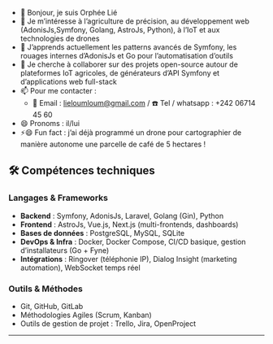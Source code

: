 <!---
liephee266/liephee266 est un dépôt ✨ spécial ✨ car son `README.md` (ce fichier) apparaît sur votre profil GitHub.
Vous pouvez cliquer sur “Preview” pour voir vos modifications.
--->

- 👋 Bonjour, je suis Orphée Lié
- 👀 Je m’intéresse à l’agriculture de précision, au développement web (AdonisJs,Symfony, Golang, AstroJs, Python), à l’IoT et aux technologies de drones  
- 🌱 J’apprends actuellement les patterns avancés de Symfony, les rouages internes d’AdonisJs et Go pour l’automatisation d’outils  
- 💞️ Je cherche à collaborer sur des projets open-source autour de plateformes IoT agricoles, de générateurs d’API Symfony et d’applications web full-stack  
- 📫 Pour me contacter :  
  - 📧 Email : lieloumloum@gmail.com / ☎️ Tel / whatsapp : +242 06714 45 60
- 😄 Pronoms : il/lui  
- ⚡😄 Fun fact : j’ai déjà programmé un drone pour cartographier de manière autonome une parcelle de café de 5 hectares !



## 🛠️ Compétences techniques  

### Langages & Frameworks  
- **Backend** : Symfony, AdonisJs, Laravel, Golang (Gin), Python  
- **Frontend** : AstroJs, Vue.js, Next.js (multi-frontends, dashboards)  
- **Bases de données** : PostgreSQL, MySQL, SQLite  
- **DevOps & Infra** : Docker, Docker Compose, CI/CD basique, gestion d’installateurs (Go + Fyne)  
- **Intégrations** : Ringover (téléphonie IP), Dialog Insight (marketing automation), WebSocket temps réel  

### Outils & Méthodes  
- Git, GitHub, GitLab  
- Méthodologies Agiles (Scrum, Kanban)  
- Outils de gestion de projet : Trello, Jira, OpenProject  

---
